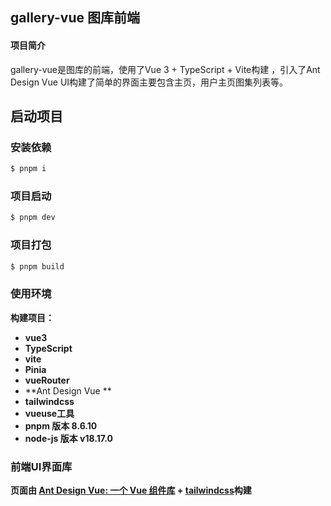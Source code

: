 ## gallery-vue 图库前端

#### 项目简介

gallery-vue是图库的前端，使用了Vue 3 + TypeScript + Vite构建 ，引入了Ant Design Vue UI构建了简单的界面主要包含主页，用户主页图集列表等。

## 启动项目

### 安装依赖

```bash
$ pnpm i
```

### 项目启动

```bash
$ pnpm dev
```

### 项目打包

```bash
$ pnpm build
```

### 使用环境

**构建项目：**

- **vue3**
- **TypeScript**
- **vite**
- **Pinia**
- **vueRouter**
- **Ant Design Vue **
- **tailwindcss**
- **vueuse工具**
- **pnpm 版本 8.6.10**
- **node-js 版本 v18.17.0**

### 前端UI界面库

**页面由 [Ant Design Vue: 一个 Vue 组件库](https://www.antdv.com/docs/vue/introduce-cn )  + [tailwindcss](https://www.tailwindcss.cn/docs/installation)构建**